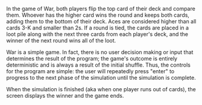 In the game of War, both players flip the top card of their deck and compare them. Whoever has the higher card wins the round and keeps both cards, adding them to the bottom of
their deck. Aces are considered higher than all cards 3-K and smaller than 2s. If a round is tied, the cards are placed in a loot pile along with the next three cards from each
player's deck, and the winner of the next round wins all of the loot.

War is a simple game. In fact, there is no user decision making or input that determines the result of the program; the game's outcome is entirely deterministic and is always a
result of the initial shuffle. Thus, the controls for the program are simple: the user will repeatedly press "enter" to progress to the next phase of the simulation until the
simulation is complete.

When the simulation is finished (aka when one player runs out of cards), the screen displays the winner and the game ends.
